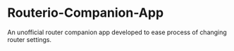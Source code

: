 # Routerio-Companion-App
 An unofficial router companion app developed to ease process of changing router settings.
